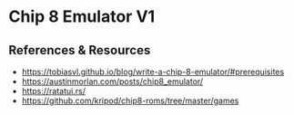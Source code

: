 # Chip 8 Emulator V1

## References & Resources

  - https://tobiasvl.github.io/blog/write-a-chip-8-emulator/#prerequisites
  - https://austinmorlan.com/posts/chip8_emulator/
  - https://ratatui.rs/
  - https://github.com/kripod/chip8-roms/tree/master/games
